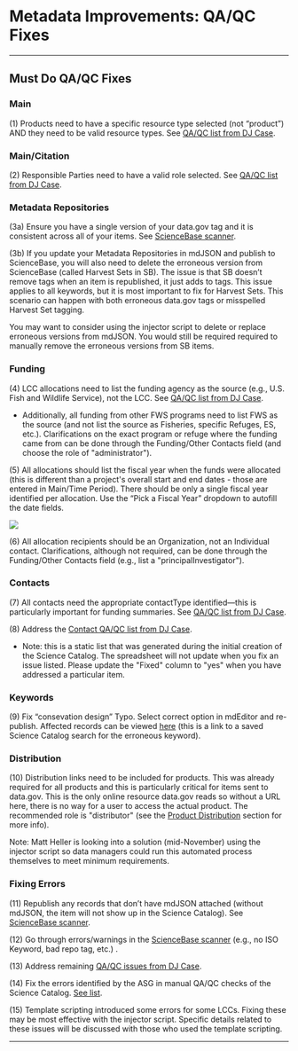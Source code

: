 # Metadata Improvements: QA/QC Fixes

---

## Must Do QA/QC Fixes

### Main

\(1\) Products need to have a specific resource type selected \(not “product”\) AND they need to be valid resource types. See [QA/QC list from DJ Case](https://lccnetwork.org/science-catalog/api/item/qaqcIssues).

### Main/Citation

\(2\) Responsible Parties need to have a valid role selected. See [QA/QC list from DJ Case](https://lccnetwork.org/science-catalog/api/item/qaqcIssues).

### Metadata Repositories

\(3a\) Ensure you have a single version of your data.gov tag and it is consistent across all of your items. See [ScienceBase scanner](http://calcommons.info/sb2/scansb.php).

\(3b\) If you update your Metadata Repositories in mdJSON and publish to ScienceBase, you will also need to delete the erroneous version from ScienceBase \(called Harvest Sets in SB\). The issue is that SB doesn’t remove tags when an item is republished, it just adds to tags. This issue applies to all keywords, but it is most important to fix for Harvest Sets. This scenario can happen with both erroneous data.gov tags or misspelled Harvest Set tagging.

You may want to consider using the injector script to delete or replace erroneous versions from mdJSON. You would still be required required to manually remove the erroneous versions from SB items.

### Funding

\(4\) LCC allocations need to list the funding agency as the source \(e.g., U.S. Fish and Wildlife Service\), not the LCC. See [QA/QC list from DJ Case](https://lccnetwork.org/science-catalog/api/item/qaqcIssues).

* Additionally, all funding from other FWS programs need to list FWS as the source \(and not list the source as Fisheries, specific Refuges, ES, etc.\). Clarifications on the exact program or refuge where the funding came from can be done through the Funding/Other Contacts field \(and choose the role of "administrator"\).

\(5\) All allocations should list the fiscal year when the funds were allocated \(this is different than a project's overall start and end dates - those are entered in Main/Time Period\). There should be only a single fiscal year identified per allocation. Use the “Pick a Fiscal Year” dropdown to autofill the date fields.

![](https://lh4.googleusercontent.com/HhhIrQf8mZVYMVYCcBX2KtZcRZCDYN20n2gPTDvnm_NBEkeHUc2J9VLiXuIObjSAuXkPbB3Vx-b9CJsKyvxKhZtFJqBQzMLY1GsVAJSSMhhBwMOmDP1zZZxqe2F-caBONgQJEm-o)

\(6\) All allocation recipients should be an Organization, not an Individual contact. Clarifications, although not required, can be done through the Funding/Other Contacts field \(e.g., list a "principalInvestigator"\).

### Contacts

\(7\) All contacts need the appropriate contactType identified—this is particularly important for funding summaries. See [QA/QC list from DJ Case](https://lccnetwork.org/science-catalog/api/item/qaqcIssues).

\(8\) Address the [Contact QA/QC list from DJ Case](https://drive.google.com/open?id=1eUeDjCFpLIiVksmkmzL7-BoBr8ai8rl09FBDIh7Xe3w).

* Note: this is a static list that was generated during the initial creation of the Science Catalog. The spreadsheet will not update when you fix an issue listed. Please update the "Fixed" column to "yes" when you have addressed a particular item.

### Keywords

\(9\) Fix “consevation design” Typo. Select correct option in mdEditor and re-publish. Affected records can be viewed [here](https://lccnetwork.org/catalog#/eJxlT7GOwjAM/ZXIqlSQEOLWbohbEAMDI2LwJaayzjglCQWu6r9fgjpwus3vPfs9vwFaUgoo0AzwTc+7Dy6WWXzLFmXfZTH5AA2gOliADZwoMEJzHKBHuVGWNl4j9ZjYq3EUuVUYT+O4gMp6TcG/3Kue6Z6XE34JZaeqw5YO/JMNPlarCW/V0QOaAqMP6ZMD2WJb8qOFiV5nri/BkS+d8JnJLcVaKIlnlvzgH80oGb2JmFzBzN5uUGQ3dTZ0NfX/HvUcxl+N0GTK) \(this is a link to a saved Science Catalog search for the erroneous keyword\).

### Distribution

\(10\) Distribution links need to be included for products. This was already required for all products and this is particularly critical for items sent to data.gov. This is the only online resource data.gov reads so without a URL here, there is no way for a user to access the actual product. The recommended role is "distributor" (see the [Product Distribution](/distribution.md) section for more info).

Note: Matt Heller is looking into a solution \(mid-November\) using the injector script so data managers could run this automated process themselves to meet minimum requirements.

### Fixing Errors

\(11\) Republish any records that don’t have mdJSON attached \(without mdJSON, the item will not show up in the Science Catalog\). See [ScienceBase scanner](http://calcommons.info/sb2/scansb.php).

\(12\) Go through errors/warnings in the [ScienceBase scanner](http://calcommons.info/sb2/scansb.php) \(e.g., no ISO Keyword, bad repo tag, etc.\) .

\(13\) Address remaining [QA/QC issues from DJ Case](https://lccnetwork.org/science-catalog/api/item/qaqcIssues).

(14) Fix the errors identified by the ASG in manual QA/QC checks of the Science Catalog. [See list](https://docs.google.com/spreadsheets/d/1eUeDjCFpLIiVksmkmzL7-BoBr8ai8rl09FBDIh7Xe3w/edit#gid=117396702).

\(15\) Template scripting introduced some errors for some LCCs. Fixing these may be most effective with the injector script. Specific details related to these issues will be discussed with those who used the template scripting.

---




